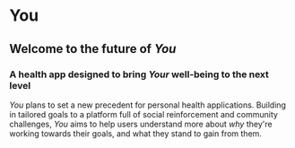 # You

## Welcome to the future of *You*

### A health app designed to bring *Your* well-being to the next level

*You* plans to set a new precedent for personal health applications. Building in tailored goals to a platform full of social reinforcement and community challenges, *You* aims to help users understand more about *why* they're working towards their goals, and what they stand to gain from them.
